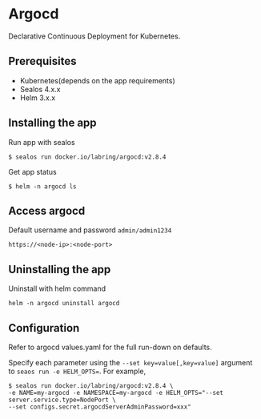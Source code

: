 # Argocd

Declarative Continuous Deployment for Kubernetes.

## Prerequisites

- Kubernetes(depends on the app requirements)
- Sealos 4.x.x
- Helm 3.x.x

## Installing the app

Run app with sealos

```shell
$ sealos run docker.io/labring/argocd:v2.8.4
```

Get app status

```shell
$ helm -n argocd ls
```

## Access argocd

Default username and password `admin/admin1234`

```
https://<node-ip>:<node-port>
```

## Uninstalling the app

Uninstall with helm command

```shell
helm -n argocd uninstall argocd
```

## Configuration

Refer to argocd values.yaml for the full run-down on defaults.

Specify each parameter using the `--set key=value[,key=value]` argument to `seaos run -e HELM_OPTS=`. For example,

```shell
$ sealos run docker.io/labring/argocd:v2.8.4 \
-e NAME=my-argocd -e NAMESPACE=my-argocd -e HELM_OPTS="--set server.service.type=NodePort \
--set configs.secret.argocdServerAdminPassword=xxx"
